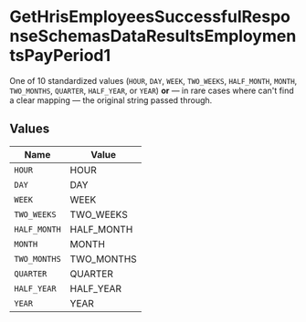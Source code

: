 # GetHrisEmployeesSuccessfulResponseSchemasDataResultsEmploymentsPayPeriod1

One of 10 standardized values (`HOUR`, `DAY`, `WEEK`, `TWO_WEEKS`, `HALF_MONTH`, `MONTH`, `TWO_MONTHS`, `QUARTER`, `HALF_YEAR`, or `YEAR`) **or** — in rare cases where can't find a clear mapping — the original string passed through.


## Values

| Name         | Value        |
| ------------ | ------------ |
| `HOUR`       | HOUR         |
| `DAY`        | DAY          |
| `WEEK`       | WEEK         |
| `TWO_WEEKS`  | TWO_WEEKS    |
| `HALF_MONTH` | HALF_MONTH   |
| `MONTH`      | MONTH        |
| `TWO_MONTHS` | TWO_MONTHS   |
| `QUARTER`    | QUARTER      |
| `HALF_YEAR`  | HALF_YEAR    |
| `YEAR`       | YEAR         |